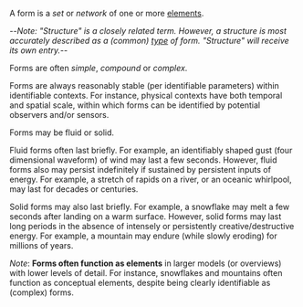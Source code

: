A form is a *set* or *network* of one or more [elements](https://github.com/gcassel/Modular-Organization-Terminology/blob/master/terms/element.md).

--*Note: "Structure" is a closely related term.  However, a structure is most accurately described as a (common) [type](https://github.com/gcassel/Modular-Organization-Terminology/blob/master/terms/type.md) of form.  "Structure" will receive its own entry.*-- 

Forms are often *simple*, *compound* or *complex*.

Forms are always reasonably stable (per identifiable parameters) within identifiable contexts.  For instance, physical contexts have both temporal and spatial scale, within which forms can be identified by potential observers and/or sensors.  

Forms may be fluid or solid.  

Fluid forms often last briefly.  For example, an identifiably shaped gust (four dimensional waveform) of wind may last a few seconds.  However, fluid forms also may persist indefinitely if sustained by persistent inputs of energy.  For example, a stretch of rapids on a river, or an oceanic whirlpool, may last for decades or centuries.  

Solid forms may also last briefly.  For example, a snowflake may melt a few seconds after landing on a warm surface.  However, solid forms may last long periods in the absence of intensely or persistently creative/destructive energy.  For example, a mountain may endure (while slowly eroding) for millions of years.   

*Note*:  **Forms often function as elements** in larger models (or overviews) with lower levels of detail.  For instance, snowflakes and mountains often function as conceptual elements, despite being clearly identifiable as (complex) forms.
